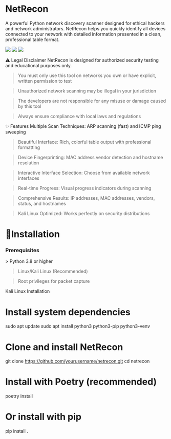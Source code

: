# NetRecon

<p>A powerful Python network discovery scanner designed for ethical hackers and network administrators. NetRecon helps you quickly identify all devices connected to your network with detailed information presented in a clean, professional table format.</p>

<img src="https://img.shields.io/badge/Network-Scanner-blue">
<img src="https://img.shields.io/badge/Python-3.8%252B-green">
<img src="https://img.shields.io/badge/License-MIT-yellow">
<imhg src="https://img.shields.io/badge/Platform-Linux%2520%257C%2520Kali-brightgreen">

⚠️ Legal Disclaimer
NetRecon is designed for authorized security testing and educational purposes only.

> You must only use this tool on networks you own or have explicit, written permission to test

> Unauthorized network scanning may be illegal in your jurisdiction

> The developers are not responsible for any misuse or damage caused by this tool

> Always ensure compliance with local laws and regulations

✨ Features
Multiple Scan Techniques: ARP scanning (fast) and ICMP ping sweeping

> Beautiful Interface: Rich, colorful table output with professional formatting

> Device Fingerprinting: MAC address vendor detection and hostname resolution

> Interactive Interface Selection: Choose from available network interfaces

> Real-time Progress: Visual progress indicators during scanning

> Comprehensive Results: IP addresses, MAC addresses, vendors, status, and hostnames

> Kali Linux Optimized: Works perfectly on security distributions

# 🚀Installation
<h3>Prerequisites</h3>
> Python 3.8 or higher

> Linux/Kali Linux (Recommended)

> Root privileges for packet capture

Kali Linux Installation

# Install system dependencies
sudo apt update
sudo apt install python3 python3-pip python3-venv

# Clone and install NetRecon
git clone https://github.com/yourusername/netrecon.git
cd netrecon

# Install with Poetry (recommended)
poetry install

# Or install with pip
pip install .
